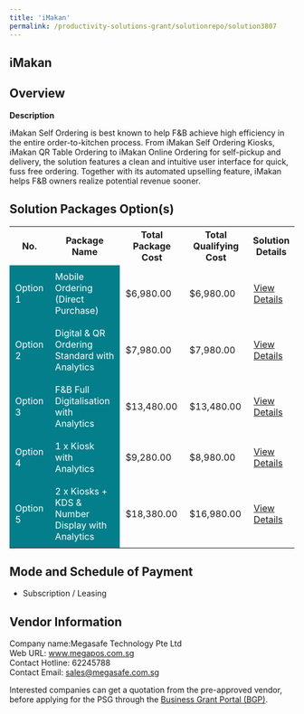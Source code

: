 ```yaml
---
title: 'iMakan'
permalink: /productivity-solutions-grant/solutionrepo/solution3807
---
```


## iMakan

## Overview

**Description**

iMakan Self Ordering is best known to help F&B achieve high efficiency in the entire order-to-kitchen process. From iMakan Self Ordering Kiosks, iMakan QR Table Ordering to iMakan Online Ordering for self-pickup and delivery, the solution features a clean and intuitive user interface for quick, fuss free ordering. Together with its automated upselling feature, iMakan helps F&B owners realize potential revenue sooner.

## Solution Packages Option(s)

<table>
<tr>
<th><b>No.</b></th>
<th><b>Package Name</b></th>
<th><b>Total Package Cost</b></th>
<th><b>Total Qualifying Cost</b></th>
<th><b>Solution Details</b></th>
</tr>
<tr>
<td style='padding: 10px; background-color: #037E8A; color: #FFFFFF;'>Option 1</td>
<td style='padding: 10px; background-color: #037E8A; color: #FFFFFF;'>Mobile Ordering (Direct Purchase)</td>
<td style='padding: 10px;'>$6,980.00</td>
<td style='padding: 10px;'>$6,980.00</td>
<td style='padding: 10px;'><a href='/images/psg/Megasafe_iMakan_Desensitised_Annex_3_Part_1.pdf' target='_blank'>View Details</a></td>
</tr>
<tr>
<td style='padding: 10px; background-color: #037E8A; color: #FFFFFF;'>Option 2</td>
<td style='padding: 10px; background-color: #037E8A; color: #FFFFFF;'>Digital & QR Ordering Standard with Analytics</td>
<td style='padding: 10px;'>$7,980.00</td>
<td style='padding: 10px;'>$7,980.00</td>
<td style='padding: 10px;'><a href='/images/psg/Megasafe_iMakan_Desensitised_Annex_3_Part_2.pdf' target='_blank'>View Details</a></td>
</tr>
<tr>
<td style='padding: 10px; background-color: #037E8A; color: #FFFFFF;'>Option 3</td>
<td style='padding: 10px; background-color: #037E8A; color: #FFFFFF;'>F&B Full Digitalisation with Analytics</td>
<td style='padding: 10px;'>$13,480.00</td>
<td style='padding: 10px;'>$13,480.00</td>
<td style='padding: 10px;'><a href='/images/psg/Megasafe_iMakan_Desensitised_Annex_3_Part_3.pdf' target='_blank'>View Details</a></td>
</tr>
<tr>
<td style='padding: 10px; background-color: #037E8A; color: #FFFFFF;'>Option 4</td>
<td style='padding: 10px; background-color: #037E8A; color: #FFFFFF;'>1 x Kiosk with Analytics</td>
<td style='padding: 10px;'>$9,280.00</td>
<td style='padding: 10px;'>$8,980.00</td>
<td style='padding: 10px;'><a href='/images/psg/Megasafe_iMakan_Desensitised_Annex_3_Part_4.pdf' target='_blank'>View Details</a></td>
</tr>
<tr>
<td style='padding: 10px; background-color: #037E8A; color: #FFFFFF;'>Option 5</td>
<td style='padding: 10px; background-color: #037E8A; color: #FFFFFF;'>2 x Kiosks + KDS & Number Display with Analytics</td>
<td style='padding: 10px;'>$18,380.00</td>
<td style='padding: 10px;'>$16,980.00</td>
<td style='padding: 10px;'><a href='/images/psg/Megasafe_iMakan_Desensitised_Annex_3_Part_5.pdf' target='_blank'>View Details</a></td>
</tr>
</table>

## Mode and Schedule of Payment

 - Subscription / Leasing

## Vendor Information

 Company name:Megasafe Technology Pte Ltd<br>Web URL: www.megapos.com.sg <br>Contact Hotline: 62245788 <br>Contact Email: sales@megasafe.com.sg 

Interested companies can get a quotation from the pre-approved vendor, before applying for the PSG through the <a href='https://www.businessgrants.gov.sg/' target='_blank' rel='noopener'>Business Grant Portal (BGP)</a>.

<script src="/jquery/resize-tables.js"></script>
